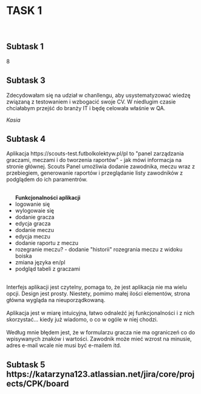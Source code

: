 # TASK 1
<br>
<h2>Subtask 1</h2>
8
<br>
<h2>Subtask 3</h2>
<p>Zdecydowałam się na udział w chanllengu, aby usystematyzować wiedzę związaną z testowaniem i wzbogacić swoje CV. W niedlugim czasie chciałabym przejść do branży IT i będę celowała właśnie w QA.</p> <em>Kasia</em>
<br>
<h2> Subtask 4</h2>
Aplikacja https://scouts-test.futbolkolektyw.pl/pl to "panel zarządzania graczami, meczami i do tworzenia raportów" - jak mówi informacja na stronie głównej. Scouts Panel umożliwia dodanie zawodnika, meczu wraz z przebiegiem, generowanie raportów i przeglądanie listy zawodników z podglądem do ich paramentrów.
<br /><br />
<ul><strong>Funkcjonalności aplikacji</strong>
<li>logowanie się</li>
<li>wylogowaie się</li>
<li>dodanie gracza</li>
<li>edycja gracza</li>
<li>dodanie meczu</li>
<li>edycja meczu</li>
<li>dodanie raportu z meczu</li>
<li>rozegranie meczu? - dodanie "historii" rozegrania meczu z widoku boiska</li>
<li>zmiana języka en/pl</li>
<li>podgląd tabeli z graczami</li>
</ul>
<br />
Interfejs aplikacji jest czytelny, pomaga to, że jest aplikacja nie ma wielu opcji. Design jest prosty. Niestety, pomimo małej ilości elementów, strona główna wygląda na nieuporządkowaną.
<br /><br />
Aplikacja jest w miarę intuicyjna, łatwo odnaleźć jej funkcjonalności i z nich skorzystać... kiedy już wiadomo, o co w ogóle w niej chodzi.
<br /><br />
Według mnie błędem jest, że w formularzu gracza nie ma ograniczeń co do wpisywanych znaków i wartości. Zawodnik może mieć wzrost na minusie, adres e-mail wcale nie musi być e-mailem itd.
<h2>Subtask 5</h>
https://katarzyna123.atlassian.net/jira/core/projects/CPK/board
